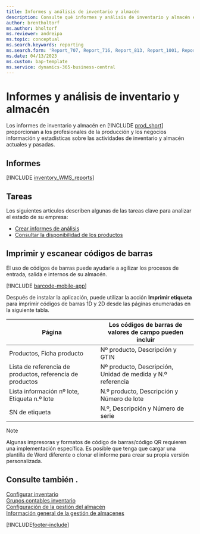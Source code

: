 ```yaml
---
title: Informes y análisis de inventario y almacén
description: Consulte qué informes y análisis de inventario y almacén están disponibles en la versión estándar de Business Central para que pueda realizar un seguimiento de su empresa.
author: brentholtorf
ms.author: bholtorf
ms.reviewer: andreipa
ms.topic: conceptual
ms.search.keywords: reporting
ms.search.form: 'Report_707, Report_716, Report_813, Report_1001, Report_5807, Report_5808, Report_5809, Report_7313, Report_7319, Report_7320'
ms.date: 04/13/2023
ms.custom: bap-template
ms.service: dynamics-365-business-central
---
```

# <a name="inventory-and-warehouse-reports-and-analytics"></a>Informes y análisis de inventario y almacén

Los informes de inventario y almacén en [!INCLUDE [prod_short](includes/prod_short.md)] proporcionan a los profesionales de la producción y los negocios información y estadísticas sobre las actividades de inventario y almacén actuales y pasadas.  

## <a name="reports"></a>Informes

[!INCLUDE [inventory_WMS_reports](includes/inventory-WMS-reports-include.md)]

## <a name="tasks"></a>Tareas

Los siguientes artículos describen algunas de las tareas clave para analizar el estado de su empresa:

* [Crear informes de análisis](bi-how-create-analysis-views-reports.md)  
* [Consultar la disponibilidad de los productos](inventory-how-availability-overview.md)

## <a name="print-and-scan-barcodes"></a>Imprimir y escanear códigos de barras

El uso de códigos de barras puede ayudarle a agilizar los procesos de entrada, salida e internos de su almacén. 

[!INCLUDE [barcode-mobile-app](includes/barcode-mobile-app.md)]

Después de instalar la aplicación, puede utilizar la acción **Imprimir etiqueta** para imprimir códigos de barras 1D y 2D desde las páginas enumeradas en la siguiente tabla.

|Página  |Los códigos de barras de valores de campo pueden incluir  |
|---------|---------|
|Productos, Ficha producto     |Nº producto, Descripción y GTIN         |
|Lista de referencia de productos, referencia de productos     |Nº producto, Descripción, Unidad de medida y N.º referencia         |
|Lista información nº lote, Etiqueta n.º lote     |N.º producto, Descripción y Número de lote       |
|SN de etiqueta     |N.º, Descripción y Número de serie         |

> [!NOTE]
> Algunas impresoras y formatos de código de barras/código QR requieren una implementación específica. Es posible que tenga que cargar una plantilla de Word diferente o clonar el informe para crear su propia versión personalizada.

## <a name="see-also"></a>Consulte también .

[Configurar inventario](inventory-setup-inventory.md)  
[Grupos contables inventario](inventory-manage-inventory.md)  
[Configuración de la gestión del almacén](warehouse-setup-warehouse.md)  
[Información general de la gestión de almacenes](design-details-warehouse-management.md)

[!INCLUDE[footer-include](includes/footer-banner.md)]
